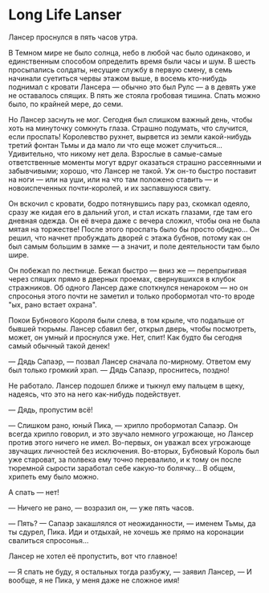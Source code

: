 # Long Life Lanser

Лансер проснулся в пять часов утра.

В Темном мире не было солнца, небо в любой час было одинаково, и единственным способом определить время были часы и шум. В шесть просыпались солдаты, несущие службу в первую смену, в семь начинали суетиться червы этажом выше, в восемь кто-нибудь поднимал с кровати Лансера — обычно это был Рулс — а в девять уже не оставалось спящих. В пять же стояла гробовая тишина. Спать можно было, по крайней мере, до семи.

Но Лансер заснуть не мог. Сегодня был слишком важный день, чтобы хоть на минуточку сомкнуть глаза. Страшно подумать, что случится, если проспать! Королевство рухнет, вырвется из земли какой-нибудь третий фонтан Тьмы и да мало ли что еще может случиться... Удивительно, что никому нет дела. Взрослые в самые-самые ответственные моменты могут вдруг оказаться страшно рассеянными и забывчивыми; хорошо, что Лансер не такой. Уж он-то быстро поставит на ноги — или на уши, или на что там положено ставить — и новоиспеченных почти-королей, и их заспавшуюся свиту.

Он вскочил с кровати, бодро потянувшись пару раз, скомкал одеяло, сразу же кидая его в дальний угол, и стал искать глазами, где там его дневная одежда. Он её вчера даже с вечера сложил, чтобы она не была мятая на торжестве! После этого проспать было бы просто обидно... Он решил, что начнет пробуждать дворей с этажа бубнов, потому как он был самым большим в замке — а значит, и поле деятельности там было шире.

Он побежал по лестнице. Бежал быстро — вниз же — перепрыгивая через спящих прямо в дверных проемах, свернувшихся в клубок стражников. Об одного Лансер даже споткнулся ненароком — но он спросонья этого почти не заметил и только пробормотал что-то вроде "ых, рано встает охрана".

Покои Бубнового Короля были слева, в том крыле, что подальше от бывшей тюрьмы. Лансер сбавил бег, открыл дверь, чтобы посмотреть, может, он умный и проснулся уже. Нет, спит! Как будто бы сегодня самый обычный такой денек!

— Дядь Сапаэр, — позвал Лансер сначала по-мирному. Ответом ему был только громкий храп. — Дядь Сапаэр, проснитесь, поздно!

Не работало. Лансер подошел ближе и тыкнул ему пальцем в щеку, надеясь, что это на него как-нибудь подействует.

— Дядь, пропустим всё!

— Слишком рано, юный Пика, — хрипло пробормотал Сапаэр. Он всегда хрипло говорил, и это звучало немного угрожающе, но Лансер против этого ничего не имел. Во-первых, он уважал всех угрожающе звучащих личностей без исключения. Во-вторых, Бубновый Король был уже староват, за полвека ему точно перевалило, и к тому он после тюремной сырости заработал себе какую-то болячку... В общем, хрипеть ему было можно.

А спать — нет!

— Ничего не рано, — возразил он, — уже пять часов.

— Пять? — Сапаэр закашлялся от неожиданности, — именем Тьмы, да ты сдурел, Пика. Иди и отдыхай, не хочешь же прямо на коронации свалиться спросонья... 

Лансер не хотел её пропустить, вот что главное!

— Я спать не буду, я остальных тогда разбужу, — заявил Лансер, — И вообще, я не Пика, у меня даже не сложное имя!

